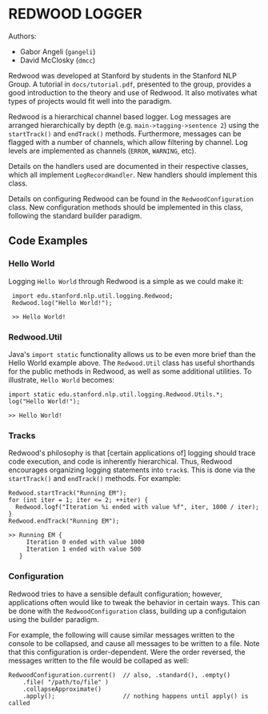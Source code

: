 REDWOOD LOGGER
==============

Authors:
-  Gabor Angeli (`gangeli`)
-  David McClosky (`dmcc`)

Redwood was developed at Stanford by students in the Stanford NLP Group.
A tutorial in `docs/tutorial.pdf`, presented to the group, provides a good
introduction to the theory and use of Redwood. It also motivates what types
of projects would fit well into the paradigm.

Redwood is a hierarchical channel based logger. Log messages are arranged
hierarchically by depth (e.g. `main->tagging->sentence 2`) using the `startTrack()`
and `endTrack()` methods. Furthermore, messages can be flagged with a number of
channels, which allow filtering by channel. Log levels are implemented as
channels (`ERROR`, `WARNING`, etc).

Details on the handlers used are documented in their respective classes, which
all implement `LogRecordHandler`. New handlers should implement this class.

Details on configuring Redwood can be found in the `RedwoodConfiguration` class.
New configuration methods should be implemented in this class, following the
standard builder paradigm.


Code Examples
-------------

### Hello World
Logging `Hello World` through Redwood is a simple as we could make it:

     import edu.stanford.nlp.util.logging.Redwood;
     Redwood.log("Hello World!");
     
     >> Hello World!
     
### Redwood.Util
Java's `import static` functionality allows us to be even more brief than the Hello World
example above.
The `Redwood.Util` class has useful shorthands for the public methods in Redwood,
as well as some additional utilities.
To illustrate, `Hello World` becomes:

    import static edu.stanford.nlp.util.logging.Redwood.Utils.*;
    log("Hello World!");
    
    >> Hello World!
    
### Tracks
Redwood's philosophy is that [certain applications of] logging should trace code
execution, and code is inherently hierarchical. Thus, Redwood encourages organizing
logging statements into `track`s. This is done via the `startTrack()` and `endTrack()` methods.
For example:

    Redwood.startTrack("Running EM");
    for (int iter = 1; iter <= 2; ++iter) {
      Redwood.logf("Iteration %i ended with value %f", iter, 1000 / iter);
    }
    Redwood.endTrack("Running EM");
    
    >> Running EM {
         Iteration 0 ended with value 1000
         Iteration 1 ended with value 500
       }
    
### Configuration
Redwood tries to have a sensible default configuration; however, applications often would like
to tweak the behavior in certain ways. This can be done with the `RedwoodConfiguration` class,
building up a configutaion using the builder paradigm.

For example, the following will cause similar messages written to the console to be collapsed,
and cause all messages to be written to a file. Note that this configuration is order-dependent.
Were the order reversed, the messages written to the file would be collaped as well:

    RedwoodConfiguration.current()  // also, .standard(), .empty()
        .file( "/path/to/file" )
        .collapseApproximate()
        .apply();                   // nothing happens until apply() is called